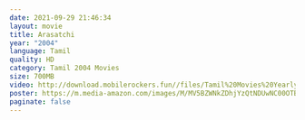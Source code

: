 ```yaml
---
date: 2021-09-29 21:46:34
layout: movie
title: Arasatchi
year: "2004"
language: Tamil
quality: HD
category: Tamil 2004 Movies
size: 700MB
video: http://download.mobilerockers.fun//files/Tamil%20Movies%20Yearly%20Collections/Tamil%202004%20Collections/Arasatchi%20(2004)/Arasatchi%20(2004)%20Full%20Movies/Arasatchi%20(2004)%20DVDRip/Arasatchi%20(2004)%20DVDRip%20Single%20Part.mp4
poster: https://m.media-amazon.com/images/M/MV5BZWNkZDhjYzQtNDUwNC00OTBkLTg2M2ItYzdhZjBjZjZiMjRkXkEyXkFqcGdeQXVyMTEzNzg0Mjkx._V1_FMjpg_UX1000_.jpg
paginate: false
---
```

